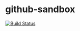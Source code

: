 github-sandbox
==============

[![Build Status](https://travis-ci.org/i-takehiro/github-sandbox.svg?branch=master)](https://travis-ci.org/i-takehiro/github-sandbox)